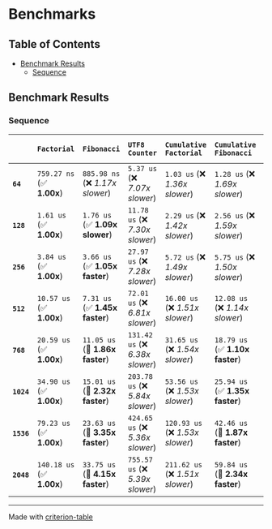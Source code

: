 # Benchmarks

## Table of Contents

- [Benchmark Results](#benchmark-results)
    - [Sequence](#sequence)

## Benchmark Results

### Sequence

|            | `Factorial`               | `Fibonacci`                      | `UTF8 Counter`                   | `Cumulative Factorial`           | `Cumulative Fibonacci`          | `Cumulative UTF8 Counter`           |
|:-----------|:--------------------------|:---------------------------------|:---------------------------------|:---------------------------------|:--------------------------------|:----------------------------------- |
| **`64`**   | `759.27 ns` (✅ **1.00x**) | `885.98 ns` (❌ *1.17x slower*)   | `5.37 us` (❌ *7.07x slower*)     | `1.03 us` (❌ *1.36x slower*)     | `1.28 us` (❌ *1.69x slower*)    | `6.42 us` (❌ *8.45x slower*)        |
| **`128`**  | `1.61 us` (✅ **1.00x**)   | `1.76 us` (✅ **1.09x slower**)   | `11.78 us` (❌ *7.30x slower*)    | `2.29 us` (❌ *1.42x slower*)     | `2.56 us` (❌ *1.59x slower*)    | `14.35 us` (❌ *8.90x slower*)       |
| **`256`**  | `3.84 us` (✅ **1.00x**)   | `3.66 us` (✅ **1.05x faster**)   | `27.97 us` (❌ *7.28x slower*)    | `5.72 us` (❌ *1.49x slower*)     | `5.75 us` (❌ *1.50x slower*)    | `32.83 us` (❌ *8.54x slower*)       |
| **`512`**  | `10.57 us` (✅ **1.00x**)  | `7.31 us` (✅ **1.45x faster**)   | `72.01 us` (❌ *6.81x slower*)    | `16.00 us` (❌ *1.51x slower*)    | `12.08 us` (❌ *1.14x slower*)   | `85.57 us` (❌ *8.10x slower*)       |
| **`768`**  | `20.59 us` (✅ **1.00x**)  | `11.05 us` (🚀 **1.86x faster**)  | `131.42 us` (❌ *6.38x slower*)   | `31.65 us` (❌ *1.54x slower*)    | `18.79 us` (✅ **1.10x faster**) | `159.45 us` (❌ *7.75x slower*)      |
| **`1024`** | `34.90 us` (✅ **1.00x**)  | `15.01 us` (🚀 **2.32x faster**)  | `203.78 us` (❌ *5.84x slower*)   | `53.56 us` (❌ *1.53x slower*)    | `25.94 us` (✅ **1.35x faster**) | `248.30 us` (❌ *7.11x slower*)      |
| **`1536`** | `79.23 us` (✅ **1.00x**)  | `23.63 us` (🚀 **3.35x faster**)  | `424.65 us` (❌ *5.36x slower*)   | `120.93 us` (❌ *1.53x slower*)   | `42.46 us` (🚀 **1.87x faster**) | `524.15 us` (❌ *6.62x slower*)      |
| **`2048`** | `140.18 us` (✅ **1.00x**) | `33.75 us` (🚀 **4.15x faster**)  | `755.57 us` (❌ *5.39x slower*)   | `211.62 us` (❌ *1.51x slower*)   | `59.84 us` (🚀 **2.34x faster**) | `876.67 us` (❌ *6.25x slower*)      |

---
Made with [criterion-table](https://github.com/nu11ptr/criterion-table)

